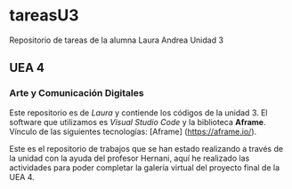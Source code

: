 # tareasU3
Repositorio de tareas de la alumna Laura Andrea Unidad 3
## UEA 4
### Arte y Comunicación Digitales
Este repositorio es de _Laura_ y contiende los códigos de la unidad 3. El software que utilizamos es *Visual Studio Code* y la biblioteca **Aframe**.
Vínculo de las siguientes tecnologías:
[Aframe] (https://aframe.io/).

Este es el repositorio de trabajos que se han estado realizando a través de la unidad con la ayuda del profesor Hernani, aquí he realizado las actividades para poder completar la galería virtual del proyecto final de la UEA 4.

